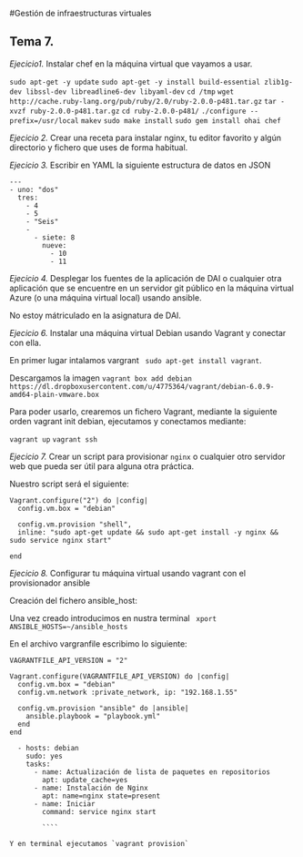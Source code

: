 #Gestión de infraestructuras virtuales

## Tema 7.

*Ejecicio1.* Instalar chef en la máquina virtual que vayamos a usar.

`sudo apt-get -y update`
`sudo apt-get -y install build-essential zlib1g-dev libssl-dev libreadline6-dev libyaml-dev`
`cd /tmp`
`wget http://cache.ruby-lang.org/pub/ruby/2.0/ruby-2.0.0-p481.tar.gz`
`tar -xvzf ruby-2.0.0-p481.tar.gz`
`cd ruby-2.0.0-p481/`
`./configure --prefix=/usr/local`
`makev`
`sudo make install`
`sudo gem install ohai chef`

*Ejecicio 2.* Crear una receta para instalar nginx, tu editor favorito y algún directorio y fichero que uses de forma habitual.

*Ejecicio 3.* Escribir en YAML la siguiente estructura de datos en JSON

```
---
- uno: "dos"
  tres:
    - 4
    - 5
    - "Seis"
    -
      - siete: 8
        nueve:
          - 10
          - 11
```

*Ejecicio 4.* Desplegar los fuentes de la aplicación de DAI o cualquier otra aplicación que se encuentre en un servidor git público en la máquina virtual Azure (o una máquina virtual local) usando ansible.

No estoy mátriculado en la asignatura de DAI.



*Ejecicio 6.* Instalar una máquina virtual Debian usando Vagrant y conectar con ella.

En primer lugar intalamos vargrant ``` sudo apt-get install vagrant```.

Descargamos la imagen ```vagrant box add debian https://dl.dropboxusercontent.com/u/4775364/vagrant/debian-6.0.9-amd64-plain-vmware.box```

Para poder usarlo, crearemos un fichero Vagrant, mediante la siguiente orden vagrant init debian, ejecutamos y conectamos mediante:

```vagrant up```
```vagrant ssh```


*Ejecicio 7.* Crear un script para provisionar `nginx` o cualquier otro servidor web que pueda ser útil para alguna otra práctica.

Nuestro script será el siguiente: 

```
Vagrant.configure("2") do |config|
  config.vm.box = "debian"

  config.vm.provision "shell",
  inline: "sudo apt-get update && sudo apt-get install -y nginx && sudo service nginx start"

end
```

*Ejecicio 8.* Configurar tu máquina virtual usando vagrant con el provisionador ansible

Creación del fichero ansible_host: 

Una vez creado introducimos en nustra terminal ` xport ANSIBLE_HOSTS=~/ansible_hosts`

En el archivo vargranfile escribimo lo siguiente: 

```
VAGRANTFILE_API_VERSION = "2"

Vagrant.configure(VAGRANTFILE_API_VERSION) do |config|
  config.vm.box = "debian"
  config.vm.network :private_network, ip: "192.168.1.55"

  config.vm.provision "ansible" do |ansible|
    ansible.playbook = "playbook.yml"
  end
end
```

```
  - hosts: debian
    sudo: yes
    tasks:
      - name: Actualización de lista de paquetes en repositorios
        apt: update_cache=yes
      - name: Instalación de Nginx
        apt: name=nginx state=present
      - name: Iniciar
        command: service nginx start
        
        ````

Y en terminal ejecutamos `vagrant provision`
